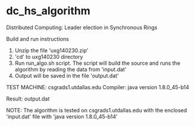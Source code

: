# dc_hs_algorithm
Distributed Computing: Leader election in Synchronous Rings

Build and run instructions
1. Unzip the file 'uxg140230.zip'
2. 'cd' to uxg140230 directory
3. Run run_algo.sh script. The script will build the source and runs the algorithm by reading the data from 'input.dat'
4. Output will be saved in the file 'output.dat'

TEST MACHINE: csgrads1.utdallas.edu
Compiler: java version 1.8.0_45-b14

Result: output.dat

NOTE: The algorithm is tested on csgrads1.utdallas.edu with the enclosed 'input.dat' file with 'java version 1.8.0_45-b14'

